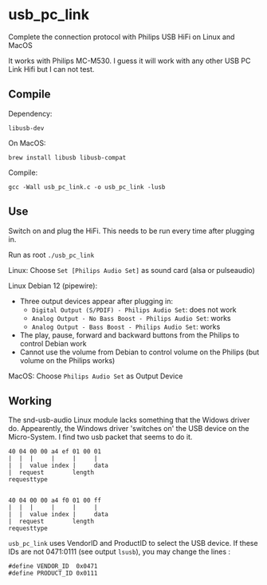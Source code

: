 usb_pc_link
===========

Complete the connection protocol with Philips USB HiFi on Linux and MacOS

It works with Philips MC-M530. I guess it will work with any other USB PC Link Hifi but I can not test.

Compile
------- 
Dependency: 

    libusb-dev

On MacOS:

    brew install libusb libusb-compat

Compile:

    gcc -Wall usb_pc_link.c -o usb_pc_link -lusb


Use
---
Switch on and plug the HiFi. This needs to be run every time after plugging in.

Run as root `./usb_pc_link`

Linux: Choose `Set [Philips Audio Set]` as sound card (alsa or pulseaudio)

Linux Debian 12 (pipewire):
* Three output devices appear after plugging in: 
    - `Digital Output (S/PDIF) - Philips Audio Set`: does not work
    - `Analog Output - No Bass Boost - Philips Audio Set`: works
    - `Analog Output - Bass Boost - Philips Audio Set`: works
* The play, pause, forward and backward buttons from the Philips to control Debian work
* Cannot use the volume from Debian to control volume on the Philips (but volume on the Philips works)

MacOS: Choose `Philips Audio Set` as Output Device

Working
-------
The snd-usb-audio Linux module lacks something that the Widows driver do. Appearently, the Windows driver 'switches on' the USB device on the Micro-System.
I find two usb packet that seems to do it.

    40 04 00 00 a4 ef 01 00 01
    |  |  |     |     |     |
    |  |  value index |     data
    |  request        length
    requesttype


    40 04 00 00 a4 f0 01 00 ff
    |  |  |     |     |     |
    |  |  value index |     data
    |  request        length
    requesttype

`usb_pc_link` uses VendorID and ProductID to select the USB device. If these IDs are not 0471:0111 (see output `lsusb`), you may change the lines :

    #define VENDOR_ID  0x0471
    #define PRODUCT_ID 0x0111
